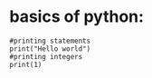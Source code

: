 # basics of python:
    #printing statements
    print("Hello world")
    #printing integers
    print(1)
    